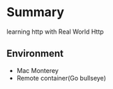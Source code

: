 # Summary
learning http with Real World Http


## Environment
- Mac Monterey
- Remote container(Go bullseye)
